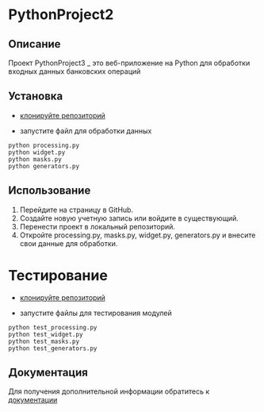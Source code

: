 # PythonProject2

## Описание
Проект PythonProject3 _ это веб-приложение на Python для обработки входных данных банковских операций 

## Установка
- [клонируйте репозиторий](https://github.com/albinakazartseva2215/PythonProject2.git)

- запустите файл для обработки данных 
```
python processing.py
python widget.py
python masks.py
python generators.py
```

## Использование
1. Перейдите на страницу в GitHub.
2. Создайте новую учетную запись или войдите в существующий.
3. Перенести проект в локальный репозиторий.
4. Откройте processing.py, masks.py, widget.py, generators.py и внесите свои данные для обработки.


# Тестирование
- [клонируйте репозиторий](https://github.com/albinakazartseva2215/PythonProject2.git)

- запустите файлы для тестирования модулей
```
python test_processing.py
python test_widget.py
python test_masks.py
python test_generators.py
```

## Документация
Для получения дополнительной информации обратитесь к [документации](https://nodejs.README.md)


